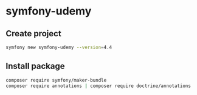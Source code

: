 # symfony-udemy

## Create project

```bash
symfony new symfony-udemy --version=4.4
```

## Install package

```bash
composer require symfony/maker-bundle
composer require annotations | composer require doctrine/annotations
```
